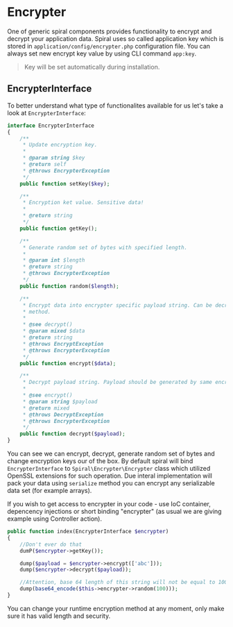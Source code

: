 # Encrypter
One of generic spiral components provides functionality to encrypt and decrypt your application data. Spiral uses so called application key which is stored in 
`application/config/encrypter.php` configuration file. You can always set new encrypt key value by using CLI command `app:key`.

> Key will be set automatically during installation.

## EncrypterInterface
To better understand what type of functionalites available for us let's take a look at `EncrypterInterface`:

```php
interface EncrypterInterface
{
    /**
     * Update encryption key.
     *
     * @param string $key
     * @return self
     * @throws EncrypterException
     */
    public function setKey($key);

    /**
     * Encryption ket value. Sensitive data!
     *
     * @return string
     */
    public function getKey();

    /**
     * Generate random set of bytes with specified length.
     *
     * @param int $length
     * @return string
     * @throws EncrypterException
     */
    public function random($length);

    /**
     * Encrypt data into encrypter specific payload string. Can be decrypted only using decrypt()
     * method.
     *
     * @see decrypt()
     * @param mixed $data
     * @return string
     * @throws EncryptException
     * @throws EncrypterException
     */
    public function encrypt($data);

    /**
     * Decrypt payload string. Payload should be generated by same encrypter using encrypt() method.
     *
     * @see encrypt()
     * @param string $payload
     * @return mixed
     * @throws DecryptException
     * @throws EncrypterException
     */
    public function decrypt($payload);
}
```

You can see we can encrypt, decrypt, generate random set of bytes and change encryption keys our of the box. By default spiral will bind `EncrypterInterface` to `Spiral\Encrypter\Encrypter` class which utilized OpenSSL extensions for such operation. Due interal implementation will pack your data using `serialize` method you can encrypt any serializable data set (for example arrays).

If you wish to get access to encrypter in your code - use IoC container, depencency injections or short binding "encrypter" (as usual we are giving example using Controller action).

```php
public function index(EncrypterInterface $encrypter)
{
    //Don't ever do that
    dumP($encrypter->getKey());

    dump($payload = $encrypter->encrypt(['abc']));
    dump($encrypter->decrypt($payload));

    //Attention, base 64 length of this string will not be equal to 100 characters (136)
    dump(base64_encode($this->encrypter->random(100)));
}
```

You can change your runtime encryption method at any moment, only make sure it has valid length and security.
